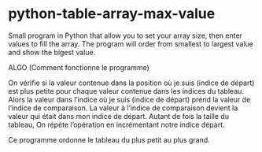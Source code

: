 # python-table-array-max-value
Small program in Python that allow you to set your array size, then enter values to fill the array. The program will order from smallest to largest value and show the bigest value.

ALGO (Comment fonctionne le programme)

On vérifie si la valeur contenue dans la position où je suis (indice de départ) est plus petite pour chaque valeur contenue dans les indices du tableau.
Alors la valeur dans l’indice où je suis (indice de départ) prend la valeur de l’indice de comparaison. 
La valeur à l’indice de comparaison devient la valeur qui était dans mon indice de départ.
Autant de fois la taille du tableau, On répète l’opération en incrémentant notre indice départ.

Ce programme ordonne le tableau du plus petit au plus grand.

